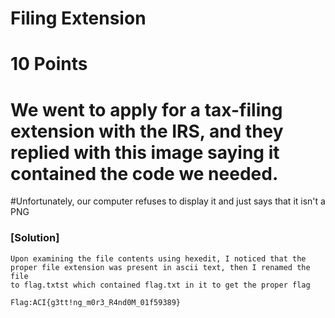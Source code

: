# Filing Extension
# 10 Points
# We went to apply for a tax-filing extension with the IRS, and they replied with this image saying it contained the code we needed.
#Unfortunately, our computer refuses to display it and just says that it isn't a PNG

### [Solution]
    Upon examining the file contents using hexedit, I noticed that the proper file extension was present in ascii text, then I renamed the file
    to flag.txtst which contained flag.txt in it to get the proper flag

    Flag:ACI{g3tt!ng_m0r3_R4nd0M_01f59389}
